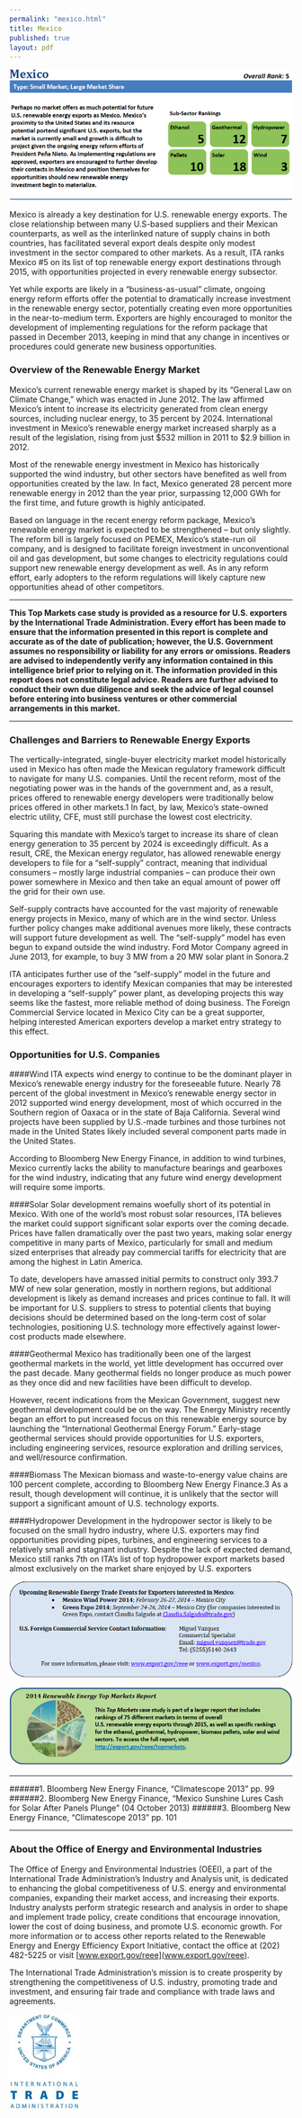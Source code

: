 ```yaml
---
permalink: "mexico.html"
title: Mexico
published: true
layout: pdf
---
```


![](images/mexico1.png)

Mexico is already a key destination for U.S. renewable energy exports. The close relationship between many U.S-based suppliers and their Mexican counterparts, as well as the interlinked nature of supply chains in both countries, has facilitated several export deals despite only modest investment in the sector compared to other markets. As a result, ITA ranks Mexico #5 on its list of top renewable energy export destinations through 2015, with opportunities projected in every renewable energy subsector.

Yet while exports are likely in a “business-as-usual” climate, ongoing energy reform efforts offer the potential to dramatically increase investment in the renewable energy sector, potentially creating even more opportunities in the near-to-medium term. Exporters are highly encouraged to monitor the development of implementing regulations for the reform package that passed in December 2013, keeping in mind that any change in incentives or procedures could generate new business opportunities.

<h3 id="overview-of-the-renewable-energy-market">Overview of the Renewable Energy Market</h3>

Mexico’s current renewable energy market is shaped by its “General Law on Climate Change,” which was enacted in June 2012. The law affirmed Mexico’s intent to increase its electricity generated from clean energy sources, including nuclear energy, to 35 percent by 2024. International investment in Mexico’s renewable energy market increased sharply as a result of the legislation, rising from just $532 million in 2011 to $2.9 billion in 2012.

Most of the renewable energy investment in Mexico has historically supported the wind industry, but other sectors have benefited as well from opportunities created by the law. In fact, Mexico generated 28 percent more renewable energy in 2012 than the year prior, surpassing 12,000 GWh for the first time, and future growth is highly anticipated.

Based on language in the recent energy reform package, Mexico’s renewable energy market is expected to be strengthened – but only slightly. The reform bill is largely focused on PEMEX, Mexico’s state-run oil company, and is designed to facilitate foreign investment in unconventional oil and gas development, but some changes to electricity regulations could support new renewable energy development as well. As in any reform effort, early adopters to the reform regulations will likely capture new opportunities ahead of other competitors.

---

**This Top Markets case study is provided as a resource for U.S. exporters by the International Trade Administration. Every
effort has been made to ensure that the information presented in this report is complete and accurate as of the date of
publication; however, the U.S. Government assumes no responsibility or liability for any errors or omissions. Readers are
advised to independently verify any information contained in this intelligence brief prior to relying on it. The information
provided in this report does not constitute legal advice. Readers are further advised to conduct their own due diligence and
seek the advice of legal counsel before entering into business ventures or other commercial arrangements in this market.**

---

<h3 id="challenges-and-barriers-to-renewable-energy-exports">Challenges and Barriers to Renewable Energy Exports</h3>

The vertically-integrated, single-buyer electricity market model historically used in Mexico has often made the Mexican regulatory framework difficult to navigate for many U.S. companies. Until the recent reform, most of the negotiating power was in the hands of the government and, as a result, prices offered to renewable energy developers were traditionally below prices offered in other markets.1 In fact, by law, Mexico’s state-owned electric utility, CFE, must still purchase the lowest cost electricity.

Squaring this mandate with Mexico’s target to increase its share of clean energy generation to 35 percent by 2024 is exceedingly difficult. As a result, CRE, the Mexican energy regulator, has allowed renewable energy developers to file for a “self-supply” contract, meaning that individual consumers – mostly large industrial companies – can produce their own power somewhere in Mexico and then take an equal amount of power off the grid for their own use.

Self-supply contracts have accounted for the vast majority of renewable energy projects in Mexico, many of which are in the wind sector. Unless further policy changes make additional avenues more likely, these contracts will support future development as well. The “self-supply” model has even begun to expand outside the wind industry. Ford Motor Company agreed in June 2013, for example, to buy 3 MW from a 20 MW solar plant in Sonora.2

ITA anticipates further use of the “self-supply” model in the future and encourages exporters to identify Mexican companies that may be interested in developing a “self-supply” power plant, as developing projects this way seems like the fastest, more reliable method of doing business. The Foreign Commercial Service located in Mexico City can be a great supporter, helping interested American exporters develop a market entry strategy to this effect.

<h3 id="opportunities-for-u.s.-companies">Opportunities for U.S. Companies</h3>

####Wind
ITA expects wind energy to continue to be the dominant player in Mexico’s renewable energy industry for the foreseeable future. Nearly 78 percent of the global investment in Mexico’s renewable energy sector in 2012 supported wind energy development, most of which occurred in the Southern region of Oaxaca or in the state of Baja California. Several wind projects have been supplied by U.S.-made turbines and those turbines not made in the United States likely included several component parts made in the United States.

According to Bloomberg New Energy Finance, in addition to wind turbines, Mexico currently lacks the ability to manufacture bearings and gearboxes for the wind industry, indicating that any future wind energy development will require some imports.

####Solar
Solar development remains woefully short of its potential in Mexico. With one of the world’s most robust solar resources, ITA believes the market could support significant solar exports over the coming decade. Prices have fallen dramatically over the past two years, making solar energy competitive in many parts of Mexico, particularly for small and medium sized enterprises that already pay commercial tariffs for electricity that are among the highest in Latin America.

To date, developers have amassed initial permits to construct only 393.7 MW of new solar generation, mostly in northern regions, but additional development is likely as demand increases and prices continue to fall. It will be important for U.S. suppliers to stress to potential clients that buying decisions should be determined based on the long-term cost of solar technologies, positioning U.S. technology more effectively against lower-cost products made elsewhere.

####Geothermal
Mexico has traditionally been one of the largest geothermal markets in the world, yet little development has occurred over the past decade. Many geothermal fields no longer produce as much power as they once did and new facilities have been difficult to develop.

However, recent indications from the Mexican Government, suggest new geothermal development could be on the way. The Energy Ministry recently began an effort to put increased focus on this renewable energy source by launching the “International Geothermal Energy Forum.” Early-stage geothermal services should provide opportunities for U.S. exporters, including engineering services, resource exploration and drilling services, and well/resource confirmation.

####Biomass
The Mexican biomass and waste-to-energy value chains are 100 percent complete, according to Bloomberg New Energy Finance.3 As a result, though development will continue, it is unlikely that the sector will support a significant amount of U.S. technology exports.

####Hydropower
Development in the hydropower sector is likely to be focused on the small hydro industry, where U.S. exporters may find opportunities providing pipes, turbines, and engineering services to a relatively small and stagnant industry. Despite the lack of expected demand, Mexico still ranks 7th on ITA’s list of top hydropower export markets based almost exclusively on the market share enjoyed by U.S. exporters

![](images/mexico2.png)

![](images/re-green.png)

---

######1. Bloomberg New Energy Finance, “Climatescope 2013” pp. 99
######2. Bloomberg New Energy Finance, “Mexico Sunshine Lures Cash for Solar After Panels Plunge” (04 October 2013)
######3. Bloomberg New Energy Finance, “Climatescope 2013” pp. 101

---

<h3 id="about-the-office-of-energy-and-environmental-industries">About the Office of Energy and Environmental Industries</h3>

The Office of Energy and Environmental Industries (OEEI), a part of the International Trade Administration’s Industry and Analysis unit, is dedicated to enhancing the global competitiveness of U.S. energy and environmental companies, expanding their market access, and increasing their exports. Industry analysts perform strategic research and analysis in order to shape and implement trade policy, create conditions that encourage innovation, lower the cost of doing business, and promote U.S. economic growth. For more information or to access other reports related to the Renewable Energy and Energy Efficiency Export Initiative, contact the office at (202) 482-5225 or visit [www.export.gov/reee](www.export.gov/reee).

The International Trade Administration’s mission is to create prosperity by strengthening the competitiveness of U.S. industry, promoting trade and investment, and ensuring fair trade and compliance with trade laws and agreements.

![Flowers](images/ita.jpg)

